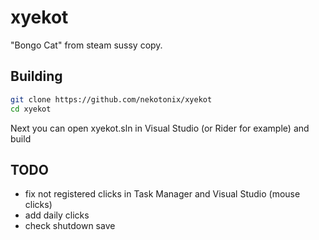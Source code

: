 # xyekot
"Bongo Cat" from steam sussy copy.

## Building
```bash
git clone https://github.com/nekotonix/xyekot
cd xyekot
```
Next you can open xyekot.sln in Visual Studio (or Rider for example) and build

## TODO
* fix not registered clicks in Task Manager and Visual Studio (mouse clicks)
* add daily clicks
* check shutdown save 
